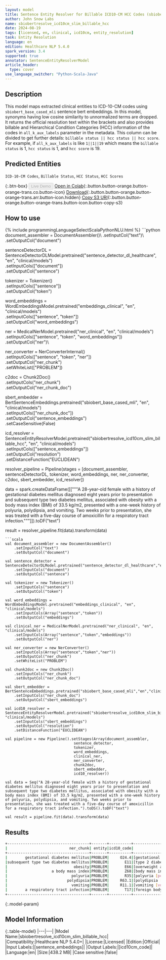 ```yaml
---
layout: model
title: Sentence Entity Resolver for Billable ICD10-CM HCC Codes (sbiobertresolve_icd10cm_slim_billable_hcc)
author: John Snow Labs
name: sbiobertresolve_icd10cm_slim_billable_hcc
date: 2024-08-19
tags: [licensed, en, clinical, icd10cm, entity_resolution]
task: Entity Resolution
language: en
edition: Healthcare NLP 5.4.0
spark_version: 3.4
supported: true
annotator: SentenceEntityResolverModel
article_header:
  type: cover
use_language_switcher: "Python-Scala-Java"
---
```


## Description

This model maps extracted clinical entities to ICD-10-CM codes using `sbiobert_base_cased_mli` sentence bert embeddings. In this model, synonyms having low cosine similarity to unnormalized terms are dropped. It returns the official resolution text within the brackets and also provides billable and Hierarchical Condition Categories (HCC) information of the codes in `all_k_aux_labels` parameter in the metadata. This column can be divided to get further details: `billable status || hcc status || hcc score`. For example, if `all_k_aux_labels` is like `1||1||19` which means the `billable status` is 1, `hcc status` is 1, and `hcc score` is 19.

## Predicted Entities

`ICD-10-CM Codes`, `Billable Status`, `HCC Status`, `HCC Scores`

{:.btn-box}
<button class="button button-orange" disabled>Live Demo</button>
[Open in Colab](https://colab.research.google.com/github/JohnSnowLabs/spark-nlp-workshop/blob/master/tutorials/Certification_Trainings/Healthcare/3.Clinical_Entity_Resolvers.ipynb){:.button.button-orange.button-orange-trans.co.button-icon}
[Download](https://s3.amazonaws.com/auxdata.johnsnowlabs.com/clinical/models/sbiobertresolve_icd10cm_slim_billable_hcc_en_5.4.0_3.4_1724075838703.zip){:.button.button-orange.button-orange-trans.arr.button-icon.hidden}
[Copy S3 URI](s3://auxdata.johnsnowlabs.com/clinical/models/sbiobertresolve_icd10cm_slim_billable_hcc_en_5.4.0_3.4_1724075838703.zip){:.button.button-orange.button-orange-trans.button-icon.button-copy-s3}

## How to use



<div class="tabs-box" markdown="1">
{% include programmingLanguageSelectScalaPythonNLU.html %}
```python
document_assembler = DocumentAssembler()\
    .setInputCol("text")\
    .setOutputCol("document")

sentenceDetectorDL = SentenceDetectorDLModel.pretrained("sentence_detector_dl_healthcare", "en", "clinical/models")\
    .setInputCols(["document"])\
    .setOutputCol("sentence")

tokenizer = Tokenizer()\
    .setInputCols(["sentence"])\
    .setOutputCol("token")

word_embeddings = WordEmbeddingsModel.pretrained("embeddings_clinical", "en", "clinical/models")\
    .setInputCols(["sentence", "token"])\
    .setOutputCol("word_embeddings")

ner = MedicalNerModel.pretrained("ner_clinical", "en", "clinical/models")\
    .setInputCols(["sentence", "token", "word_embeddings"])\
    .setOutputCol("ner")\

ner_converter = NerConverterInternal()\
    .setInputCols(["sentence", "token", "ner"])\
    .setOutputCol("ner_chunk")\
    .setWhiteList(["PROBLEM"])

c2doc = Chunk2Doc()\
    .setInputCols("ner_chunk")\
    .setOutputCol("ner_chunk_doc") 

sbert_embedder = BertSentenceEmbeddings.pretrained("sbiobert_base_cased_mli", "en", "clinical/models")\
    .setInputCols(["ner_chunk_doc"])\
    .setOutputCol("sentence_embeddings")\
    .setCaseSensitive(False)

icd_resolver = SentenceEntityResolverModel.pretrained("sbiobertresolve_icd10cm_slim_billable_hcc", "en", "clinical/models") \
    .setInputCols(["sentence_embeddings"]) \
    .setOutputCol("resolution")\
    .setDistanceFunction("EUCLIDEAN")

resolver_pipeline = Pipeline(stages = [document_assembler,
                                       sentenceDetectorDL,
                                       tokenizer,
                                       word_embeddings,
                                       ner,
                                       ner_converter,
                                       c2doc,
                                       sbert_embedder,
                                       icd_resolver])

data = spark.createDataFrame([["""A 28-year-old female with a history of gestational diabetes mellitus diagnosed eight years prior to presentation and subsequent type two diabetes mellitus, associated with obesity with a body mass index (BMI) of 33.5 kg/m2, presented with a one-week history of polyuria, polydipsia, and vomiting. Two weeks prior to presentation, she was treated with a five-day course of amoxicillin for a respiratory tract infection."""]]).toDF("text")

result = resolver_pipeline.fit(data).transform(data)
```
```scala
val document_assembler = new DocumentAssembler()
    .setInputCol("text")
    .setOutputCol("document")

val sentence_detector = SentenceDetectorDLModel.pretrained("sentence_detector_dl_healthcare","en","clinical/models")
    .setInputCols("document")
    .setOutputCol("sentence")

val tokenizer = new Tokenizer()
    .setInputCols("sentence")
    .setOutputCol("token")

val word_embeddings = WordEmbeddingsModel.pretrained("embeddings_clinical", "en", "clinical/models")
    .setInputCols(Array("sentence","token"))
    .setOutputCol("embeddings")

val clinical_ner = MedicalNerModel.pretrained("ner_clinical", "en", "clinical/models")
    .setInputCols(Array("sentence","token","embeddings"))
    .setOutputCol("ner")

val ner_converter = new NerConverter()
    .setInputCols(Array("sentence","token","ner"))
    .setOutputCol("ner_chunk")
    .setWhiteList("PROBLEM")

val chunk2doc = new Chunk2Doc()
    .setInputCols("ner_chunk")
    .setOutputCol("ner_chunk_doc")

val sbert_embedder = BertSentenceEmbeddings.pretrained("sbiobert_base_cased_mli","en","clinical/models")
    .setInputCols("ner_chunk_doc")
    .setOutputCol("sbert_embeddings")

val icd10_resolver = SentenceEntityResolverModel.pretrained("sbiobertresolve_icd10cm_slim_billable_hcc","en", "clinical/models")
    .setInputCols("sbert_embeddings") 
    .setOutputCol("resolution")
    .setDistanceFunction("EUCLIDEAN")

val pipeline = new Pipeline().setStages(Array(document_assembler, 
                               sentence_detector, 
                               tokenizer, 
                               word_embeddings, 
                               clinical_ner, 
                               ner_converter, 
                               chunk2doc, 
                               sbert_embedder, 
                               icd10_resolver))

val data = Seq("A 28-year-old female with a history of gestational diabetes mellitus diagnosed eight years prior to presentation and subsequent type two diabetes mellitus, associated with obesity with a body mass index (BMI) of 33.5 kg/m2, presented with a one-week history of polyuria, polydipsia, and vomiting. Two weeks prior to presentation, she was treated with a five-day course of amoxicillin for a respiratory tract infection.").toDS().toDF("text")

val result = pipeline.fit(data).transform(data)
```
</div>

## Results

```bash
+-------------------------------------+-------+----------+---------------------------------------------------------------------------+---------------------------------------------------------------------------+---------------------------------------------------------------------------+
|                            ner_chunk| entity|icd10_code|                                                                resolutions|                                                                  all_codes|                                                                   hcc_list|
+-------------------------------------+-------+----------+---------------------------------------------------------------------------+---------------------------------------------------------------------------+---------------------------------------------------------------------------+
|        gestational diabetes mellitus|PROBLEM|     O24.4|[gestational diabetes mellitus [gestational diabetes mellitus], gestatio...|[O24.4, O24.41, Z86.32, O24.11, O24.81, P70.2, O24.01, O24.42, O24.414, ...|[0||0||0, 0||0||0, 1||0||0, 0||0||0, 0||0||0, 1||0||0, 0||0||0, 0||0||0,...|
|subsequent type two diabetes mellitus|PROBLEM|       E11|[type 2 diabetes mellitus [type 2 diabetes mellitus], type 2 diabetes me...|[E11, E11.62, E11.5, E11.69, E11.59, E09, E11.6, E11.8, E11.4, E11.628, ...|[0||0||0, 0||0||0, 0||0||0, 1||1||18, 1||1||18, 0||0||0, 0||0||0, 1||1||...|
|                              obesity|PROBLEM|       E66|[overweight and obesity [overweight and obesity], overweight [overweight...|[E66, E66.3, E66.8, E66.0, E66.1, E88.81, E66.09, E66.01, E34.4, E66.9, ...|[0||0||0, 1||0||0, 1||0||0, 0||0||0, 1||0||0, 1||0||0, 1||0||0, 1||1||22...|
|                    a body mass index|PROBLEM|       Z68|[body mass index [bmi] [body mass index [bmi]], localized adiposity [loc...|[Z68, E65, L02.221, Z96.81, Y92.81, Y93.75, L02.23, L02.22, M67.49, R73,...|[0||0||0, 1||0||0, 1||0||0, 1||0||0, 0||0||0, 1||0||0, 0||0||0, 0||0||0,...|
|                             polyuria|PROBLEM|       R35|[polyuria [polyuria], nocturnal polyuria [nocturnal polyuria], other pol...|[R35, R35.81, R35.89, R35.8, R31, R30.0, E72.01, R80, R34, R82.4, R82.99...|[0||0||0, 1||0||0, 1||0||0, 0||0||0, 0||0||0, 1||0||0, 1||1||23, 0||0||0...|
|                           polydipsia|PROBLEM|     R63.1|[polydipsia [polydipsia], polyhydramnios [polyhydramnios], parasomnia [p...|[R63.1, O40, G47.5, R63.2, R00.2, G47.1, G47.13, F51.11, G47.19, L68.3, ...|[1||0||0, 0||0||0, 0||0||0, 1||0||0, 1||0||0, 0||0||0, 1||0||0, 1||0||0,...|
|                             vomiting|PROBLEM|     R11.1|[vomiting [vomiting], cyclical vomiting [cyclical vomiting], nausea [nau...|[R11.1, G43.A, R11.0, R11, R11.14, R11.12, R23.1, G47.51, R11.10, H57.03...|[0||0||0, 0||0||0, 1||0||0, 0||0||0, 1||0||0, 1||0||0, 1||0||0, 1||0||0,...|
|        a respiratory tract infection|PROBLEM|       T17|[foreign body in respiratory tract [foreign body in respiratory tract], ...|[T17, T81.4, T81.81, J95.851, T17.8, Z87.0, J44.0, J06, T81.44, Z22, T17...|[0||0||0, 0||0||0, 0||0||0, 1||1||114, 0||0||0, 0||0||0, 1||1||111, 0||0...|
+-------------------------------------+-------+----------+---------------------------------------------------------------------------+---------------------------------------------------------------------------+---------------------------------------------------------------------------+

```

{:.model-param}
## Model Information

{:.table-model}
|---|---|
|Model Name:|sbiobertresolve_icd10cm_slim_billable_hcc|
|Compatibility:|Healthcare NLP 5.4.0+|
|License:|Licensed|
|Edition:|Official|
|Input Labels:|[sentence_embeddings]|
|Output Labels:|[icd10cm_code]|
|Language:|en|
|Size:|438.2 MB|
|Case sensitive:|false|